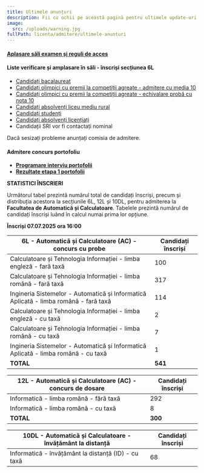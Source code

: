 ```yaml
---
title: Ultimele anunțuri
description: Fii cu ochii pe această pagină pentru ultimele update-uri!
image:
  src: /uploads/warning.jpg
fullPath: licenta/admitere/ultimele-anunturi
---
```

<Attachment label="S-au afișat rezultatele pentru Runda 1 de confirmări la secțiunea 12L" internal="licenta/admitere/rezultate-admitere-sectiunea-12l-iulie-2025"></Attachment>

<Attachment label="S-au afișat rezultatele pentru Runda 3 de confirmări la secțiunea 6L" internal="licenta/admitere/rezultate-admitere-sectiunea-6l-iulie-2025"></Attachment>

#### [Aplasare săli examen și reguli de acces](https://admitere.ac.upt.ro/uploads/amplasare-sali-de-examen-reguli-acces-2025.pdf)

#### **Liste verificare și amplasare în săli - înscriși secțiunea 6L**

* [Candidați bacalaureat](https://admitere.ac.upt.ro/uploads/6l-b.pdf)
* [Candidați olimpici cu premii la competiții agreate - admitere cu media 10](https://admitere.ac.upt.ro/uploads/6l-o1.pdf)
* [Candidați olimpici cu premii la competiții agreate - echivalare probă cu nota 10](https://admitere.ac.upt.ro/uploads/6l-o2.pdf)
* [Candidați absolvenți liceu mediu rural](https://admitere.ac.upt.ro/uploads/6l-rural.pdf)
* [Candidați studenți](https://admitere.ac.upt.ro/uploads/6l-s.pdf)
* [Candidați absolvenți licențiați](https://admitere.ac.upt.ro/uploads/6l-l.pdf)
* Candidații SRI vor fi contactați nominal

Dacă sesizați probleme anunțați comisia de admitere.

#### **Admitere concurs portofoliu**

* **[Programare interviu portofolii](https://admitere.ac.upt.ro/uploads/programareinterviu-2025.pdf)**
* **[Rezultate etapa 1 portofolii](https://admitere.ac.upt.ro/uploads/rezultateportofoliu_etapa1-2025.pdf)**

**STATISTICI ÎNSCRIERI**

Următorul tabel prezintă numărul total de candidați înscriși, precum și distribuția acestora la secțiunile 6L, 12L și 10DL, pentru admiterea la **Facultatea de Automatică și Calculatoare**. Tabelele prezintă numărul de candidați înscriși luând în calcul numai prima lor opțiune.

**Înscriși 07.07.2025 ora 16:00**

| **6L - Automatică și Calculatoare (AC) - concurs cu probe**                          | **Candidați înscriși** |
| ------------------------------------------------------------------------------------ | ---------------------- |
| Calculatoare și Tehnologia Informației - limba engleză - fară taxă                   | 100                    |
| Calculatoare și Tehnologia Informației - limba română - fară taxă                    | 317                    |
| Ingineria Sistemelor - Automatică și Informatică Aplicată - limba română - fară taxă | 114                    |
| Calculatoare și Tehnologia Informației - limba engleză - cu taxă                     | 2                      |
| Calculatoare și Tehnologia Informației - limba română - cu taxă                      | 7                      |
| Ingineria Sistemelor - Automatică și Informatică Aplicată - limba română - cu taxă   | 1                      |
| **TOTAL**                                                                            | **541**                |

| **12L - Automatică și Calculatoare (AC) - concurs de dosare** | **Candidați înscriși** |
| ------------------------------------------------------------- | ---------------------- |
| Informatică - limba română - fără taxă                        | 292                    |
| Informatică - limba română - cu taxă                          | 8                      |
| **TOTAL**                                                     | **300**                |

| **10DL - Automatică și Calculatoare - învățământ la distanță** | **Candidați înscriși** |
| -------------------------------------------------------------- | ---------------------- |
| Informatică - învățământ la distanță (ID) - cu taxă            | 68                     |